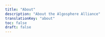 ```yaml
---
title: "About"
description: "About the Algosphere Alliance"
translationKey: "about"
toc: false
draft: false
---
```

